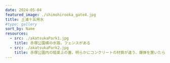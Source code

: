 ```yaml
---
date: 2024-05-04
featured_image: ./shimohirooka_gate4.jpg
title: 土浦十五用水
#type: gallery
sort_by: Name
resources:
  - src: ./akatsukaPark1.jpg
    title: 赤塚公園横の水路，フェンスがある
  - src: ./akatsukaPark2.jpg
    title: 赤塚公園内の暗渠上の蓋，明らかにコンクリートの材質が違う．爆弾を置いたら隠し通路が現れそう．
---
```

